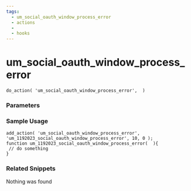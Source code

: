 ```yaml
---
tags: 
  - um_social_oauth_window_process_error
  - actions
  - 
  - hooks
---
```

# um\_social\_oauth\_window\_process\_error

``` php:no-line-numbers
do_action( 'um_social_oauth_window_process_error',  )
```
<div class='hook-sep'></div>

### Parameters

<div class='hook-sep'></div>



### Sample Usage

``` php:no-line-numbers
add_action( 'um_social_oauth_window_process_error', 'um_1192023_social_oauth_window_process_error', 10, 0 );
function um_1192023_social_oauth_window_process_error(  ){
 // do something
}
```
<div class='hook-sep'></div>



### Related Snippets

Nothing was found

